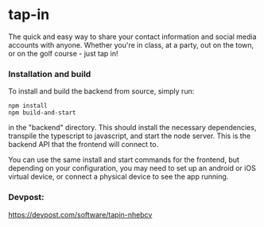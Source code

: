 # tap-in
The quick and easy way to share your contact information and social media accounts with anyone.  Whether you're in class, at a party, out on the town, or on the golf course - just tap in!

### Installation and build
To install and build the backend from source, simply run:
```
npm install
npm build-and-start
```
in the "backend" directory.  This should install the necessary dependencies, transpile the typescript to javascript, and start the node server.  This is the backend API that the frontend will connect to.

You can use the same install and start commands for the frontend, but depending on your configuration, you may need to set up an android or iOS virtual device, or connect a physical device to see the app running.

### Devpost:
https://devpost.com/software/tapin-nhebcv
